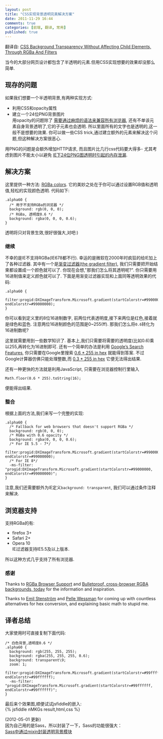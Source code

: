```yaml
---
layout: post
title: "CSS实现背景透明完美解决方案"
date: 2011-11-29 16:44
comments: true
categories: [前端, 翻译, 常用]
published: true
---
```


翻译自: [CSS Background Transparency Without Affecting Child Elements, Through RGBa And Filters](http://robertnyman.com/2010/01/11/css-background-transparency-without-affecting-child-elements-through-rgba-and-filters/)

当今的大部分网页设计都包含了半透明的元素.但用CSS实现想要的效果却没那么简单.

## 现存的问题
如果我们想要一个半透明背景,有两种实现方式:  
- 利用CSS和opacity属性  
- 建立一个24位PNG背景图片  
用opacity的问题除了
[需要通过麻烦的语法来兼容所有浏览器](http://robertnyman.com/2008/09/16/you-want-css-opacity-to-go-with-that-well-suit-yourself/),
还有不单该元素自身背景透明了,它的子元素也会透明.
所以里面所有的文字也是透明的,这一般不是想要的效果.
你可以做一些CSS trick,通过建立额外的元素来解决这个问题,但这种解决方案很恶心.

用PNG的问题是会额外增加HTTP请求,
而且图片比几行css代码要大得多-
尤其考虑到图片不能太小以避免
[IE下24位PNG图透明时引起的内存泄漏](http://robertnyman.com/2009/05/26/serious-memory-leak-issue-with-24-bit-png-images-with-alpha-transparency-in-internet-explorer/).

<!--more-->

## 解决方案
这里提供一种方法:
[RGBa colors](http://en.wikipedia.org/wiki/RGBA_color_space).
它的美妙之处在于你可以通过设置RGB值和透明值,轻松的实现颜色透明.
代码如下:
```
.alpha60 {
  /* 用于不支持RGBa的浏览器 */
  background: rgb(0, 0, 0);
  /* RGBa, 透明度0.6 */
  background: rgba(0, 0, 0, 0.6);
}
```
透明将只对背景生效,很好很强大,对吧:)

### 继续
不幸的是IE不支持RGBa(IE678都不行).
幸运的是微软在2000年时疯狂的给IE加上了各种过滤器.
其中有一个是[渐变过滤器(the gradient filter)](http://msdn.microsoft.com/en-us/library/ms532997\(VS.85\).aspx),
我们只需要把开始结束都设置成一个颜色就可以了.
你现在会想,"那我们怎么将其透明呢?".
你只需要用16进制值来定义颜色就可以了.
下面是用渐变过滤器实现和上面同等透明效果的代码:
```
.alpha60 {
  filter:progid:DXImageTransform.Microsoft.gradient(startColorstr=#99000000, endColorstr=#99000000);
}
```
你可以看到定义里的8位16进制数字,
前两位代表透明度,接下来两位是红色,接着就是绿色和蓝色.
注意两位16进制颜色的范围是0~255(ff).
那我们怎么将`0.6`转化为16进制数呢?

这里就需要用到一些数学知识了.
基本上,我们只需要将需要的透明度(比如0.6)乘以255,再转化为16进制即可.
还有一个简单的办法是利用
[Google’s Search Features](http://www.google.com/help/features.html),
你只需要在Google里搜索
[0.6 * 255 in hex](http://www.google.se/search?q=0.6+*+255+in+hex)
就能得到答案.
不过Google计算器仿佛只能处理整数,而
[0.3 * 255 in hex](http://www.google.se/search?q=0.3+*+255+in+hex)
它便无法得出结果.

还有一种更快的方法就是利用JavaScript,
只需要在浏览器控制行里输入
```
Math.floor(0.6 * 255).toString(16);
```
便能得出结果.

### 整合
根据上面的方法,我们来写一个完整的实现:
```
.alpha60 {
  /* Fallback for web browsers that doesn't support RGBa */
  background: rgb(0, 0, 0);
  /* RGBa with 0.6 opacity */
  background: rgba(0, 0, 0, 0.6);
  /* For IE 5.5 - 7*/
  filter:progid:DXImageTransform.Microsoft.gradient(startColorstr=#99000000, endColorstr=#99000000);
  /* For IE 8*/
  -ms-filter: "progid:DXImageTransform.Microsoft.gradient(startColorstr=#99000000, endColorstr=#99000000)";
}
```
注意,我们还需要额外为IE定义`background: transparent`,
我们可以通过条件注释来解决.

## 浏览器支持
支持RGBa的有:  
- firefox 3+  
- Safari 2+  
- Opera 10  
IE过滤器支持IE5.5及以上版本.

所以这种方式几乎支持了所有浏览器.

### 感谢
Thanks to [RGBa Browser Support](http://css-tricks.com/rgba-browser-support/) and 
[Bulletproof, cross-browser RGBA backgrounds, today](http://leaverou.me/2009/02/bulletproof-cross-browser-rgba-backgrounds/) 
for the information and inspiration.

Thanks to [Emil Stenström](http://friendlybit.com/) and [Pelle Wessman](http://kodfabrik.se/) 
for coming up with countless alternatives for hex conversion, and explaining basic math to stupid me. 

## 译者总结
大家使用时可直接复制下面代码:
```
/* 白色背景,透明度0.6 */
.alpha60 {
  background: rgb(255, 255, 255);
  background: rgba(255, 255, 255, 0.6);
  background: transparent\9;
  zoom: 1;
  filter:progid:DXImageTransform.Microsoft.gradient(startColorstr=#99ffffff, endColorstr=#99ffffff);
  -ms-filter: "progid:DXImageTransform.Microsoft.gradient(startColorstr=#99ffffff, endColorstr=#99ffffff)";
}
```
最后来个效果图,顺便试试jsfiddle的嵌入:  
{% jsfiddle nMKGs result,html,css %}

(2012-05-01 更新)  
因为自己用的是Sass，所以封装了一下，Sass的功能很强大：  
[Sass中通过mixin封装透明背景模块](/blog/better-transparentize-mixin-for-sass)
